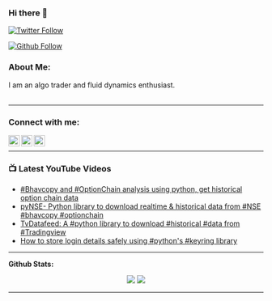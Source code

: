 ### Hi there 👋


[![Twitter Follow](https://img.shields.io/twitter/follow/StreamAlpha2021?color=1DA1F2&logo=twitter&style=for-the-badge)](https://twitter.com/intent/follow?original_referer=https%3A%2F%2Fgithub.com%2FStreamAlpha&screen_name=StreamAlpha2021)
<!-- [![Github Views](https://visitor-badge.laobi.icu/badge?page_id=StreamAlpha.StreamAlpha&style=for-the-badge)](https://github.com/StreamAlpha) -->
[![Github Follow](https://img.shields.io/github/followers/StreamAlpha?label=Follow&style=for-the-badge)](https://github.com/StreamAlpha)


### About Me:
I am an algo trader and fluid dynamics enthusiast. <br> <br>

<!--
**StreamAlpha/StreamAlpha** is a ✨ _special_ ✨ repository because its `README.md` (this file) appears on your GitHub profile.

Here are some ideas to get you started:

- 🔭 I’m currently working on ...
- 🌱 I’m currently learning ...
- 👯 I’m looking to collaborate on ...
- 🤔 I’m looking for help with ...
- 💬 Ask me about ...
- 📫 How to reach me: ...
- 😄 Pronouns: ...
- ⚡ Fun fact: ...
[![Twitter: StreamAlpha2021](https://img.shields.io/twitter/follow/StreamAlpha2021?style=for-the-badge)](https://twitter.com/StreamAlpha2021)
[![GitHub StreamAlpha](https://img.shields.io/github/followers/StreamAlpha?label=follow&style=for-the-badge)](https://github.com/StreamAlpha)

-->

<!-- ### Languages and Tools:

[<img align="left" alt="Visual Studio Code" width="26px" src="https://raw.githubusercontent.com/github/explore/80688e429a7d4ef2fca1e82350fe8e3517d3494d/topics/visual-studio-code/visual-studio-code.png" />][algotrading]

[<img align="left" alt="Git" width="26px" src="https://raw.githubusercontent.com/github/explore/80688e429a7d4ef2fca1e82350fe8e3517d3494d/topics/git/git.png" />][algotrading]
[<img align="left" alt="GitHub" width="26px" src="https://raw.githubusercontent.com/github/explore/78df643247d429f6cc873026c0622819ad797942/topics/github/github.png" />][algotrading]
[<img align="left" alt="Terminal" width="26px" src="https://raw.githubusercontent.com/github/explore/80688e429a7d4ef2fca1e82350fe8e3517d3494d/topics/terminal/terminal.png" />][webdevplaylist] -->

---
### Connect with me:

[<img align="left" alt="StreamAlpha | YouTube" width="22px" src="https://cdn.jsdelivr.net/npm/simple-icons@v3/icons/youtube.svg" />][youtube]
[<img align="left" alt="streamAlpha2021 | Twitter" width="22px" src="https://cdn.jsdelivr.net/npm/simple-icons@v3/icons/twitter.svg" />][twitter]
[<img align="left" alt="StreamAlpha | Telegram" width="22px" src="https://cdn.jsdelivr.net/npm/simple-icons@v3/icons/telegram.svg" />][telegram_channel]
<!-- [<img align="left" alt="StreamAlpha | Medium" width="22px" src="https://img.shields.io/badge/Medium-12100E?style=for-the-badge&logo=medium&logoColor=white" />][medium] -->

<br />

---
### 📺 Latest YouTube Videos

<!-- YOUTUBE:START -->
- [#Bhavcopy and #OptionChain analysis using python, get historical option chain data](https://www.youtube.com/watch?v=h1ZT7_zdUls)
- [pyNSE- Python library to download realtime & historical data from #NSE #bhavcopy #optionchain](https://www.youtube.com/watch?v=JXe7ymh5KTI)
- [TvDatafeed: A #python library to download #historical #data from #Tradingview](https://www.youtube.com/watch?v=qDrXmb2ZRjo)
- [How to store login details safely using #python's #keyring library](https://www.youtube.com/watch?v=6Yur8Vvlouo)
<!-- YOUTUBE:END -->
---
**Github Stats:**

<p align="center">
  
  <img src="https://github-readme-stats.vercel.app/api?username=StreamAlpha&hide=stars&show_icons=true&theme=dracula&line_height=24">
  <img src="https://github-readme-stats.vercel.app/api/top-langs/?username=StreamAlpha&count_private=false&theme=dracula&line_height=32">

</p>

---
[twitter]: https://twitter.com/StreamAlpha2021
[youtube]: https://youtube.com/StreamAlpha?sub_confirmation=1
[telegram_channel]: https://t.me/streamAlpha
[pyNSE]:https://github.com/StreamAlpha/pynse
[TvDatafeed]:https://github.com/StreamAlpha/tvdatafeed/tree/develop
[algotrading]:https://youtu.be/JXe7ymh5KTI
<!-- [medium]: -->